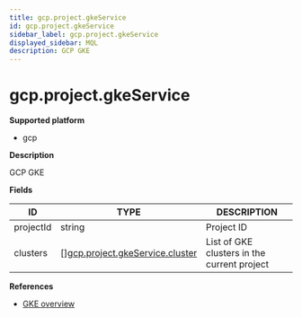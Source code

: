 ```yaml
---
title: gcp.project.gkeService
id: gcp.project.gkeService
sidebar_label: gcp.project.gkeService
displayed_sidebar: MQL
description: GCP GKE
---
```


# gcp.project.gkeService

**Supported platform**

- gcp

**Description**

GCP GKE

**Fields**

| ID        | TYPE                                                                          | DESCRIPTION                                 |
| --------- | ----------------------------------------------------------------------------- | ------------------------------------------- |
| projectId | string                                                                        | Project ID                                  |
| clusters  | &#91;&#93;[gcp.project.gkeService.cluster](gcp.project.gkeservice.cluster.md) | List of GKE clusters in the current project |

**References**

- [GKE overview](https://cloud.google.com/kubernetes-engine/docs/concepts/kubernetes-engine-overview)
